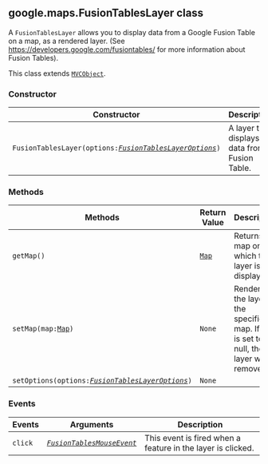 <h2 id="FusionTablesLayer">
google.maps.FusionTablesLayer
class
</h2><p>A <code>FusionTablesLayer</code> allows you to display data from a Google Fusion Table on a map, as a rendered layer. (See <a href="https://developers.google.com/fusiontables/">https://developers.google.com/fusiontables/</a> for more information about Fusion Tables).</p><p>This class extends
<code><a href="https://github.com/amenadiel/google-maps-documentation/blob/master/docs/google.maps.MVCObject.md">MVCObject</a></code>.
</p><h3>Constructor</h3><table summary="class FusionTablesLayer - Constructor" width="100%">
<thead>
<tr><th>Constructor</th>
<th>Description</th>
</tr></thead>
<tbody>
<tr>
<td><code>FusionTablesLayer(options:<a href="https://github.com/amenadiel/google-maps-documentation/blob/master/docs/google.maps.FusionTablesLayerOptions.md"><em>FusionTablesLayerOptions</em></a>)</code></td>
<td>A layer that displays data from a Fusion Table.</td>
</tr>
</tbody>
</table><h3>Methods</h3><table summary="class FusionTablesLayer - Methods" width="100%">
<thead>
<tr><th>Methods</th>
<th>Return Value</th>
<th>Description</th>
</tr></thead>
<tbody>
<tr>
<td><code>getMap()</code></td>
<td><code><a href="https://github.com/amenadiel/google-maps-documentation/blob/master/docs/google.maps.Map.md">Map</a></code></td>
<td>Returns the map on which this layer is displayed.</td>
</tr>
<tr>
<td><code>setMap(map:<a href="https://github.com/amenadiel/google-maps-documentation/blob/master/docs/google.maps.Map.md">Map</a>)</code></td>
<td><code>None</code></td>
<td>Renders the layer on the specified map. If map is set to null, the layer will be removed.</td>
</tr>
<tr>
<td><code>setOptions(options:<a href="https://github.com/amenadiel/google-maps-documentation/blob/master/docs/google.maps.FusionTablesLayerOptions.md"><em>FusionTablesLayerOptions</em></a>)</code></td>
<td><code>None</code></td>
<td></td>
</tr>
</tbody>
</table><h3>Events</h3><table summary="class FusionTablesLayer - Events" width="100%">
<thead>
<tr><th>Events</th>
<th>Arguments</th>
<th>Description</th>
</tr></thead>
<tbody>
<tr>
<td><code>click</code></td>
<td><code><a href="https://github.com/amenadiel/google-maps-documentation/blob/master/docs/google.maps.FusionTablesMouseEvent.md"><em>FusionTablesMouseEvent</em></a></code></td>
<td>This event is fired when a feature in the layer is clicked.</td>
</tr>
</tbody>
</table>